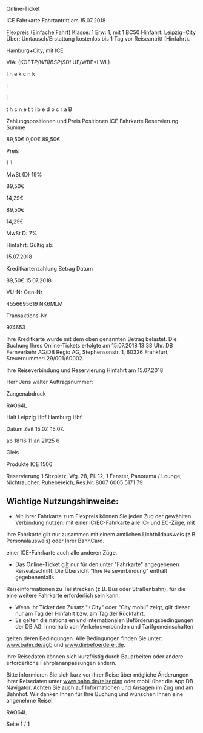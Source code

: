 Online-Ticket

ICE Fahrkarte
Fahrtantritt am 15.07.2018

Flexpreis (Einfache Fahrt)
Klasse:
1
Erw:
1, mit 1 BC50
Hinfahrt: Leipzig+City
Über:
Umtausch/Erstattung kostenlos bis 1 Tag vor Reiseantritt (Hinfahrt).

 Hamburg+City, mit ICE

VIA: (KOET*P/WB)*BSP*(SDL*UE/WBE*LWL)

!
n
e
k
c
n
k

i

i

t
h
c
n
e
t
t
i
b
e
d
o
c
r
a
B

Zahlungspositionen und Preis
Positionen
ICE Fahrkarte
Reservierung
Summe

89,50€
0,00€
89,50€

Preis

1
1

MwSt (D) 19%

89,50€

14,29€

89,50€

14,29€

MwSt D: 7%

Hinfahrt:
Gültig ab:

15.07.2018

Kreditkartenzahlung
Betrag
Datum

89,50€
15.07.2018

VU-Nr
Gen-Nr

4556695619
NK6MLM

Transaktions-Nr

974653

Ihre Kreditkarte wurde mit dem oben genannten Betrag belastet. Die Buchung Ihres
Online-Tickets erfolgte am 15.07.2018 13:38 Uhr. DB Fernverkehr AG/DB Regio AG,
Stephensonstr. 1, 60326 Frankfurt, Steuernummer: 29/001/60002.

Ihre Reiseverbindung und Reservierung Hinfahrt am 15.07.2018

Herr  Jens walter
Auftragsnummer:

Zangenabdruck

RAO64L

Halt
Leipzig Hbf
Hamburg Hbf

Datum Zeit
15.07.
15.07.

ab 18:16 11
an 21:25 6

Gleis

Produkte
ICE 1506

Reservierung
1 Sitzplatz, Wg. 28, Pl. 12, 1 Fenster,
Panorama / Lounge, Nichtraucher,
Ruhebereich, Res.Nr. 8007 6005 5171 79

Wichtige Nutzungshinweise:
-
- Mit Ihrer Fahrkarte zum Flexpreis können Sie jeden Zug der gewählten Verbindung nutzen: mit einer IC/EC-Fahrkarte alle IC- und EC-Züge, mit

Ihre Fahrkarte gilt nur zusammen mit einem amtlichen Lichtbildausweis (z.B. Personalausweis) oder Ihrer BahnCard.

einer ICE-Fahrkarte auch alle anderen Züge.

- Das Online-Ticket gilt nur für den unter "Fahrkarte" angegebenen Reiseabschnitt. Die Übersicht "Ihre Reiseverbindung" enthält gegebenenfalls

Reiseinformationen zu Teilstrecken (z.B. Bus oder Straßenbahn), für die eine weitere Fahrkarte erforderlich sein kann.
- Wenn Ihr Ticket den Zusatz "+City" oder "City mobil" zeigt, gilt dieser nur am Tag der Hinfahrt bzw. am Tag der Rückfahrt.
- Es gelten die nationalen und internationalen Beförderungsbedingungen der DB AG. Innerhalb von Verkehrsverbünden und Tarifgemeinschaften

gelten deren Bedingungen. Alle Bedingungen finden Sie unter: www.bahn.de/agb und www.diebefoerderer.de.

Ihre Reisedaten können sich kurzfristig durch Bauarbeiten oder andere erforderliche Fahrplananpassungen ändern.

Bitte informieren Sie sich kurz vor Ihrer Reise über mögliche Änderungen Ihrer Reisedaten unter www.bahn.de/reiseplan oder mobil über die
App DB Navigator. Achten Sie auch auf Informationen und Ansagen im Zug und am Bahnhof. Wir danken Ihnen für Ihre Buchung und wünschen
Ihnen eine angenehme Reise!

RAO64L

Seite 1 / 1

